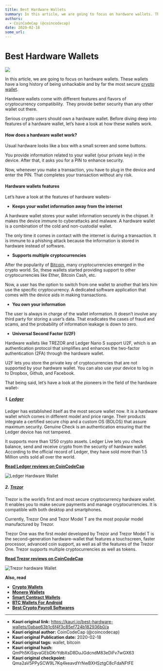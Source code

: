 ```yaml
---
title: Best Hardware Wallets
summary: In this article, we are going to focus on hardware wallets. These wallets have a long history of being unhackable and by far the most secure crypto wallet. Hard
authors:
  - CoinCodeCap (@coincodecap)
date: 2020-02-18
some_url: 
---
```


# Best Hardware Wallets

![](https://ipfs.infura.io/ipfs/QmQ7MJn6CJpo5fUB438eAsgCgnNMAHdf59VTeMsVW5gwMz)


In this article, we are going to focus on hardware wallets. These wallets have a long history of being unhackable and by far the most secure [crypto wallet](https://blog.coincodecap.com/tag/crypto-wallet/).

Hardware wallets come with different features and flavors of cryptocurrency compatibility.  They provide better security than any other wallet out there. 

Serious crypto users should own a hardware wallet. Before diving deep into features of a hardware wallet, let’s have a look at how these wallets work.

#### How does a hardware wallet work?

Usual hardware looks like a box with a small screen and some buttons.

You provide information related to your wallet (your private key) in the device. After that, it asks you for a PIN to enhance security.

Now, whenever you make a transaction, you have to plug in the device and enter the PIN. That completes your transaction without any risk.

#### Hardware wallets features

Let’s have a look at the features of hardware wallets-

*   **Keeps your wallet information away from the internet**

A hardware wallet stores your wallet information securely in the chipset. It makes the device immune to cyberattacks and malware. A hardware wallet is a combination of the cold and non-custodial wallet.

The only time it comes in contact with the internet is during a transaction. It is immune to a phishing attack because the information is stored in hardware instead of software.

*   **Supports multiple cryptocurrencies**

After the popularity of [Bitcoin](https://blog.coincodecap.com/tag/bitcoin/), many cryptocurrencies emerged in the crypto world. So, these wallets started providing support to other cryptocurrencies like Ether, Bitcoin Cash, etc.

Now, a user has the option to switch from one wallet to another that lets him use the specific cryptocurrency. A dedicated software application that comes with the device aids in making transactions.

*   **You own your information**

The user is always in charge of the wallet information. It doesn’t involve any third party for storing a user’s data. That eradicates the cases of fraud and scams, and the probability of information leakage is down to zero.

*   **Universal Second Factor (U2F)**

Hardware wallets like TREZOR and Ledger Nano S support U2F, which is an authentication protocol that simplifies and enhances the two-factor authentication (2FA) through the hardware wallet.

U2F lets you store the private key of cryptocurrencies that are not supported by your hardware wallet. You can also use your device to log in to Dropbox, Github, and Facebook.

That being said, let’s have a look at the pioneers in the field of the hardware wallet-

##### 1\. [Ledger](https://www.ledger.com/?utm_source=coincodecap)

Ledger has established itself as the most secure wallet now. It is a hardware wallet which comes in different model and price range. Their products integrate a certified secure chip and a custom OS (BOLOS) that assure maximum security. Genuine Check is an authentication ensuring that the Ledger device has not tampered.

It supports more than 1250 crypto assets. Ledger Live lets you check balance, send and receive crypto from the security of hardware wallet. According to the official record of Ledger, they have sold more than 1.5 Million units sold all over the world.

**[Read Ledger reviews on CoinCodeCap](https://coincodecap.com/product/ledger-1)**

![Ledger Hardware Wallet ](https://cdn-images-1.medium.com/max/880/1*Q4FPE5PYQCkWBkejBXTGAA.png)

##### 2\. [Trezor](https://trezor.io/?utm_source=coincodecap)

Trezor is the world’s first and most secure cryptocurrency hardware wallet. It enables you to make secure payments and manage cryptocurrencies. It is compatible with both desktop and smartphones.

Currently, Trezor One and Tezor Model T are the most popular model manufactured by Trezor.

Trezor One was the first model developed by Trezor and Trezor Model T is the second-generation hardware-wallet that features a touchscreen, faster processor, advanced coin support, as well as all the features of the Trezor One. Trezor supports multiple cryptocurrencies as well as tokens.

[**Read Trezor reviews on CoinCodeCap**](https://coincodecap.com/product/trezor-9)

![Trezor hardware Wallet](https://cdn-images-1.medium.com/max/880/1*U8RQKNaTkz4rKI6ZKdlcOQ.jpeg)

**Also, read**

*   [**Crypto Wallets**](https://blog.coincodecap.com/best-crypto-wallets-app/)
*   **[Monero Wallets](https://blog.coincodecap.com/best-monero-wallets/)**
*   [**Smart Contract Wallets**](https://blog.coincodecap.com/best-smart-contract-wallet/)
*   **[BTC Wallets For Android](https://blog.coincodecap.com/best-btc-wallets-for-android/)**
*   [**Best Crypto Payroll Softwares**](https://blog.coincodecap.com/best-crypto-payroll-software/)



---

- **Kauri original link:** https://kauri.io/best-hardware-wallets/0abae63b1c6f4f3c85ef724b182936b0/a
- **Kauri original author:** CoinCodeCap (@coincodecap)
- **Kauri original Publication date:** 2020-02-18
- **Kauri original tags:** wallet, bitcoin
- **Kauri original hash:** QmPh5KiSqvaGEbDKrYdbXsD8DuJGdcndM83eDiFv7wGX63
- **Kauri original checkpoint:** Qma2aV5PPySCW9L7Kq4keavdYrNwBXHSztgC8cFdaNFtFE



